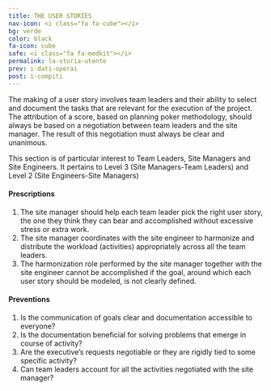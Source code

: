 ```yaml
---
title: THE USER STORIES
nav-icon: <i class="fa fa-cube"></i>
bg: verde
color: black
fa-icon: cube
safe: <i class="fa fa-medkit"></i>
permalink: la-storia-utente
prev: i-dati-operai
post: i-compiti
---
```



The making of a user story involves team leaders and their ability to select and document the tasks that are relevant for the execution of the project. The attribution of a score, based on planning poker methodology, should always be based on a negotiation between team leaders and the site manager. The result of this negotiation must always be clear and unanimous.

This section is of particular interest to Team Leaders, Site Managers and Site Engineers. It pertains to Level 3 (Site Managers-Team Leaders) and Level 2 (Site Engineers-Site Managers) 

#### <i class="fa fa-exclamation-circle"></i> Prescriptions

1. The site manager should help each team leader pick the right user story, the one they think they can bear and accomplished without excessive stress or extra work. 
2. The site manager coordinates with the site engineer to harmonize and distribute the workload (activities) appropriately across all the team leaders. 
3. The harmonization role performed by the site manager together with the site engineer cannot be accomplished if the goal, around which each user story should be modeled, is not clearly defined. 

#### <i class="fa fa-question-circle"></i> Preventions

1. Is the communication of goals clear and documentation accessible to everyone?
2. Is the documentation beneficial for solving problems that emerge in course of activity? 
3. Are the executive’s requests negotiable or they are rigidly tied to some specific activity? 
4. Can team leaders account for all the activities negotiated with the site manager?
 
